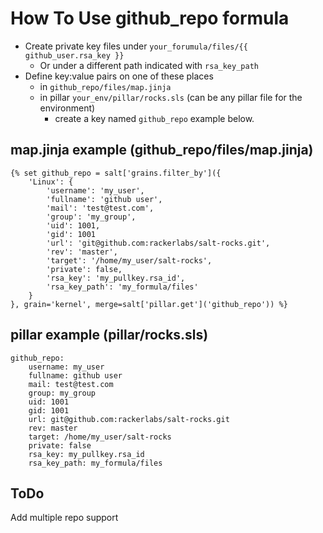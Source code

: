 # How To Use github_repo formula

- Create private key files under `your_forumula/files/{{ github_user.rsa_key }}`
  - Or under a different path indicated with `rsa_key_path`
- Define key:value pairs on one of these places
  - in `github_repo/files/map.jinja`
  - in pillar `your_env/pillar/rocks.sls` (can be any pillar file for the environment)
    - create a key named `github_repo` example below.

## map.jinja example (github_repo/files/map.jinja)
```
{% set github_repo = salt['grains.filter_by']({
    'Linux': {
        'username': 'my_user', 
        'fullname': 'github user',
        'mail': 'test@test.com',
        'group': 'my_group',
        'uid': 1001,
        'gid': 1001
        'url': 'git@github.com:rackerlabs/salt-rocks.git',
        'rev': 'master',
        'target': '/home/my_user/salt-rocks',
        'private': false,
        'rsa_key': 'my_pullkey.rsa_id',
        'rsa_key_path': 'my_formula/files'
    }
}, grain='kernel', merge=salt['pillar.get']('github_repo')) %}
```

## pillar example (pillar/rocks.sls)
```
github_repo:
    username: my_user
    fullname: github user
    mail: test@test.com
    group: my_group
    uid: 1001
    gid: 1001
    url: git@github.com:rackerlabs/salt-rocks.git
    rev: master
    target: /home/my_user/salt-rocks
    private: false
    rsa_key: my_pullkey.rsa_id
    rsa_key_path: my_formula/files
```

## ToDo
Add multiple repo support